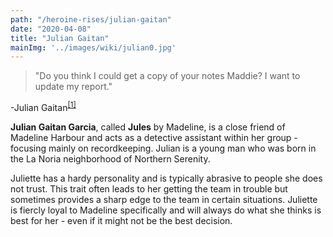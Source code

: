 ```yaml
---
path: "/heroine-rises/julian-gaitan"
date: "2020-04-08"
title: "Julian Gaitan"
mainImg: '../images/wiki/julian0.jpg'
---
```

<div class="char-quote">
<blockquote>
 "Do you think I could get a copy of your notes Maddie? I want to update my report."
</blockquote>
<p>-Julian Gaitan<sup><a href="https://www.ezequielespinoza.com/heroine-rises/6/3">[1]</a></sup></p>
</div>

**Julian Gaitan Garcia**, called **Jules** by Madeline, is a close friend of Madeline Harbour and acts as a detective assistant within her group - focusing mainly on recordkeeping. Julian is a young man who was born in the La Noria neighborhood of Northern Serenity.

Juliette has a hardy personality and is typically abrasive to people she does not trust. This trait often leads to her getting the team in trouble but sometimes provides a sharp edge to the team in certain situations. Juliette is fiercly loyal to Madeline specifically and will always do what she thinks is best for her - even if it might not be the best decision.